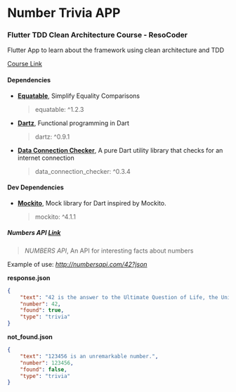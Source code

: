# Number Trivia APP

### Flutter TDD Clean Architecture Course - ResoCoder

Flutter App to learn about the framework using clean architecture and TDD

[Course Link](https://resocoder.com/category/tutorials/flutter/tdd-clean-architecture/)

#### Dependencies
- [**Equatable**](https://pub.dev/packages/equatable), Simplify Equality Comparisons
    > equatable: ^1.2.3
- [**Dartz**](https://pub.dev/packages/dartz), Functional programming in Dart
    > dartz: ^0.9.1
- [**Data Connection Checker**](https://pub.dev/packages/data_connection_checker), A pure Dart utility library that checks for an internet connection
    > data_connection_checker: ^0.3.4

#### Dev Dependencies
- [**Mockito**](https://pub.dev/packages/mockito), Mock library for Dart inspired by Mockito.
    > mockito: ^4.1.1


##### Numbers API [Link](http://numbersapi.com/#42)
>  *NUMBERS API*, An API for interesting facts about numbers

Example of use: *http://numbersapi.com/42?json*

__response.json__
```json
{
    "text": "42 is the answer to the Ultimate Question of Life, the Universe, and Everything.",
    "number": 42,
    "found": true,
    "type": "trivia"
}
```
__not_found.json__
```json
{
    "text": "123456 is an unremarkable number.",
    "number": 123456,
    "found": false,
    "type": "trivia"
}
```


